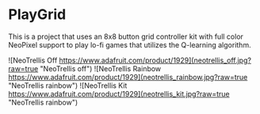 # PlayGrid

This is a project that uses an 8x8 button grid controller kit with full color
NeoPixel support to play lo-fi games that utilizes the Q-learning algorithm.

![NeoTrellis Off https://www.adafruit.com/product/1929](neotrellis_off.jpg?raw=true "NeoTrellis off")
![NeoTrellis Rainbow https://www.adafruit.com/product/1929](neotrellis_rainbow.jpg?raw=true "NeoTrellis rainbow")
![NeoTrellis Kit https://www.adafruit.com/product/1929](neotrellis_kit.jpg?raw=true "NeoTrellis rainbow")

